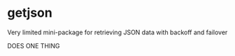 # getjson
Very limited mini-package for retrieving JSON data with backoff and failover

DOES ONE THING
